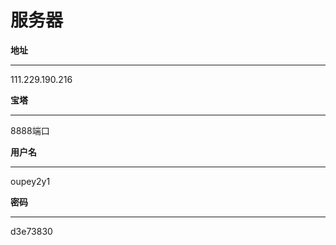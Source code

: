 # 服务器

**地址** 

***

111.229.190.216

**宝塔**

***

8888端口

**用户名**

***

oupey2y1

**密码**

****

d3e73830

